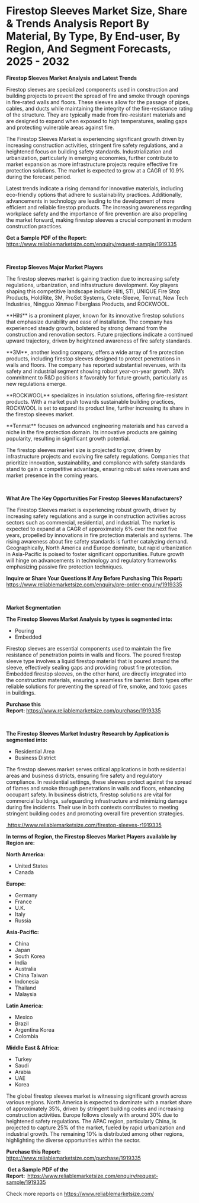 <p><h1>Firestop Sleeves Market Size, Share & Trends Analysis Report By Material, By Type, By End-user, By Region, And Segment Forecasts, 2025 - 2032</h1></p><p><strong>Firestop Sleeves Market Analysis and Latest Trends</strong></p>
<p><p>Firestop sleeves are specialized components used in construction and building projects to prevent the spread of fire and smoke through openings in fire-rated walls and floors. These sleeves allow for the passage of pipes, cables, and ducts while maintaining the integrity of the fire-resistance rating of the structure. They are typically made from fire-resistant materials and are designed to expand when exposed to high temperatures, sealing gaps and protecting vulnerable areas against fire.</p><p>The Firestop Sleeves Market is experiencing significant growth driven by increasing construction activities, stringent fire safety regulations, and a heightened focus on building safety standards. Industrialization and urbanization, particularly in emerging economies, further contribute to market expansion as more infrastructure projects require effective fire protection solutions. The market is expected to grow at a CAGR of 10.9% during the forecast period.</p><p>Latest trends indicate a rising demand for innovative materials, including eco-friendly options that adhere to sustainability practices. Additionally, advancements in technology are leading to the development of more efficient and reliable firestop products. The increasing awareness regarding workplace safety and the importance of fire prevention are also propelling the market forward, making firestop sleeves a crucial component in modern construction practices.</p></p>
<p><strong>Get a Sample PDF of the Report:&nbsp;</strong> <a href="https://www.reliablemarketsize.com/enquiry/request-sample/1919335?utm_campaign=3248&utm_medium=2&utm_source=Github&utm_content=ia&utm_term=10042025&utm_id=firestop-sleeves">https://www.reliablemarketsize.com/enquiry/request-sample/1919335</a></p>
<p>&nbsp;</p>
<p><strong>Firestop Sleeves Major Market Players</strong></p>
<p><p>The firestop sleeves market is gaining traction due to increasing safety regulations, urbanization, and infrastructure development. Key players shaping this competitive landscape include Hilti, STI, UNIQUE Fire Stop Products, HoldRite, 3M, ProSet Systems, Crete-Sleeve, Tenmat, New Tech Industries, Ningguo Xinmao Fiberglass Products, and ROCKWOOL.</p><p>**Hilti** is a prominent player, known for its innovative firestop solutions that emphasize durability and ease of installation. The company has experienced steady growth, bolstered by strong demand from the construction and renovation sectors. Future projections indicate a continued upward trajectory, driven by heightened awareness of fire safety standards.</p><p>**3M**, another leading company, offers a wide array of fire protection products, including firestop sleeves designed to protect penetrations in walls and floors. The company has reported substantial revenues, with its safety and industrial segment showing robust year-on-year growth. 3M’s commitment to R&D positions it favorably for future growth, particularly as new regulations emerge.</p><p>**ROCKWOOL** specializes in insulation solutions, offering fire-resistant products. With a market push towards sustainable building practices, ROCKWOOL is set to expand its product line, further increasing its share in the firestop sleeves market.</p><p>**Tenmat** focuses on advanced engineering materials and has carved a niche in the fire protection domain. Its innovative products are gaining popularity, resulting in significant growth potential.</p><p>The firestop sleeves market size is projected to grow, driven by infrastructure projects and evolving fire safety regulations. Companies that prioritize innovation, sustainability, and compliance with safety standards stand to gain a competitive advantage, ensuring robust sales revenues and market presence in the coming years.</p></p>
<p>&nbsp;</p>
<p><strong>What Are The Key Opportunities For Firestop Sleeves Manufacturers?</strong></p>
<p><p>The Firestop Sleeves market is experiencing robust growth, driven by increasing safety regulations and a surge in construction activities across sectors such as commercial, residential, and industrial. The market is expected to expand at a CAGR of approximately 6% over the next five years, propelled by innovations in fire protection materials and systems. The rising awareness about fire safety standards is further catalyzing demand. Geographically, North America and Europe dominate, but rapid urbanization in Asia-Pacific is poised to foster significant opportunities. Future growth will hinge on advancements in technology and regulatory frameworks emphasizing passive fire protection techniques.</p></p>
<p><strong>Inquire or Share Your Questions If Any Before Purchasing This Report:</strong> <a href="https://www.reliablemarketsize.com/enquiry/pre-order-enquiry/1919335?utm_campaign=3248&utm_medium=2&utm_source=Github&utm_content=ia&utm_term=10042025&utm_id=firestop-sleeves">https://www.reliablemarketsize.com/enquiry/pre-order-enquiry/1919335</a></p>
<p>&nbsp;</p>
<p><strong>Market Segmentation</strong></p>
<p><strong>The Firestop Sleeves Market Analysis by types is segmented into:</strong></p>
<p><ul><li>Pouring</li><li>Embedded</li></ul></p>
<p><p>Firestop sleeves are essential components used to maintain the fire resistance of penetration points in walls and floors. The poured firestop sleeve type involves a liquid firestop material that is poured around the sleeve, effectively sealing gaps and providing robust fire protection. Embedded firestop sleeves, on the other hand, are directly integrated into the construction materials, ensuring a seamless fire barrier. Both types offer reliable solutions for preventing the spread of fire, smoke, and toxic gases in buildings.</p></p>
<p><strong>Purchase this Report:&nbsp;</strong><a href="https://www.reliablemarketsize.com/purchase/1919335?utm_campaign=3248&utm_medium=2&utm_source=Github&utm_content=ia&utm_term=10042025&utm_id=firestop-sleeves">https://www.reliablemarketsize.com/purchase/1919335</a></p>
<p>&nbsp;</p>
<p><strong>The Firestop Sleeves Market Industry Research by Application is segmented into:</strong></p>
<p><ul><li>Residential Area</li><li>Business District</li></ul></p>
<p><p>The firestop sleeves market serves critical applications in both residential areas and business districts, ensuring fire safety and regulatory compliance. In residential settings, these sleeves protect against the spread of flames and smoke through penetrations in walls and floors, enhancing occupant safety. In business districts, firestop solutions are vital for commercial buildings, safeguarding infrastructure and minimizing damage during fire incidents. Their use in both contexts contributes to meeting stringent building codes and promoting overall fire prevention strategies.</p></p>
<p><a href="https://www.reliablemarketsize.com/firestop-sleeves-r1919335?utm_campaign=3248&utm_medium=2&utm_source=Github&utm_content=ia&utm_term=10042025&utm_id=firestop-sleeves">&nbsp;https://www.reliablemarketsize.com/firestop-sleeves-r1919335</a></p>
<p><strong>In terms of Region, the Firestop Sleeves Market Players available by Region are:</strong></p>
<p>
    <p> <strong> North America: </strong>
        <ul>
            <li>United States</li>
            <li>Canada</li>
        </ul>
        </p> 
    <p> <strong> Europe: </strong>
        <ul>
            <li>Germany</li>
            <li>France</li>
            <li>U.K.</li>
            <li>Italy</li>
            <li>Russia</li>
        </ul>
        </p> 
    <p> <strong> Asia-Pacific: </strong>
        <ul>
            <li>China</li>
            <li>Japan</li>
            <li>South Korea</li>
            <li>India</li>
            <li>Australia</li>
            <li>China Taiwan</li>
            <li>Indonesia</li>
            <li>Thailand</li>
            <li>Malaysia</li>
        </ul>
        </p> 
    <p> <strong> Latin America: </strong>
        <ul>
            <li>Mexico</li>
            <li>Brazil</li>
            <li>Argentina Korea</li>
            <li>Colombia</li>
        </ul>
        </p> 
    <p> <strong> Middle East & Africa: </strong>
        <ul>
            <li>Turkey</li>
            <li>Saudi</li>
            <li>Arabia</li>
            <li>UAE</li>
            <li>Korea</li>
        </ul>
    </p>
    </p>
<p><p>The global firestop sleeves market is witnessing significant growth across various regions. North America is expected to dominate with a market share of approximately 35%, driven by stringent building codes and increasing construction activities. Europe follows closely with around 30% due to heightened safety regulations. The APAC region, particularly China, is projected to capture 25% of the market, fueled by rapid urbanization and industrial growth. The remaining 10% is distributed among other regions, highlighting the diverse opportunities within the sector.</p></p>
<p><strong>Purchase this Report: </strong><a href="https://www.reliablemarketsize.com/purchase/1919335?utm_campaign=3248&utm_medium=2&utm_source=Github&utm_content=ia&utm_term=10042025&utm_id=firestop-sleeves">https://www.reliablemarketsize.com/purchase/1919335</a></p>
<p>&nbsp;<strong>Get a Sample PDF of the Report:&nbsp;&nbsp;</strong><a href="https://www.reliablemarketsize.com/enquiry/request-sample/1919335?utm_campaign=3248&utm_medium=2&utm_source=Github&utm_content=ia&utm_term=10042025&utm_id=firestop-sleeves">https://www.reliablemarketsize.com/enquiry/request-sample/1919335</a></p>
<p><strong></strong></p>
<p>Check more reports on <a href="https://www.reliablemarketsize.com/?utm_campaign=3248&utm_medium=2&utm_source=Github&utm_content=ia&utm_term=10042025&utm_id=firestop-sleeves">https://www.reliablemarketsize.com/</a></p>